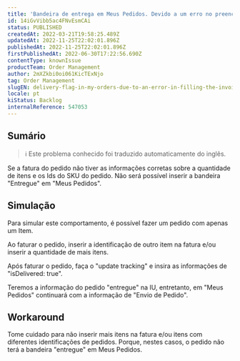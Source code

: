 ```yaml
---
title: 'Bandeira de entrega em Meus Pedidos. Devido a um erro no preenchimento da Nota Fiscal.'
id: 14iGvVibb5ac4FNvEsmCAi
status: PUBLISHED
createdAt: 2022-03-21T19:58:25.489Z
updatedAt: 2022-11-25T22:02:01.896Z
publishedAt: 2022-11-25T22:02:01.896Z
firstPublishedAt: 2022-06-30T17:22:56.690Z
contentType: knownIssue
productTeam: Order Management
author: 2mXZkbi0oi061KicTExNjo
tag: Order Management
slugEN: delivery-flag-in-my-orders-due-to-an-error-in-filling-the-invoice
locale: pt
kiStatus: Backlog
internalReference: 547053
---
```


## Sumário

>ℹ️ Este problema conhecido foi traduzido automaticamente do inglês.



Se a fatura do pedido não tiver as informações corretas sobre a quantidade de itens e os Ids do SKU do pedido. Não será possível inserir a bandeira "Entregue" em "Meus Pedidos".




## Simulação



Para simular este comportamento, é possível fazer um pedido com apenas um Item.

Ao faturar o pedido, inserir a identificação de outro item na fatura e/ou inserir a quantidade de mais itens.

Após faturar o pedido, faça o "update tracking" e insira as informações de "isDelivered: true".

Teremos a informação do pedido "entregue" na IU, entretanto, em "Meus Pedidos" continuará com a informação de "Envio de Pedido".




## Workaround



Tome cuidado para não inserir mais itens na fatura e/ou itens com diferentes identificações de pedidos. Porque, nestes casos, o pedido não terá a bandeira "entregue" em Meus Pedidos.

